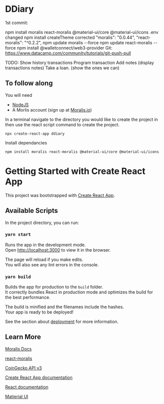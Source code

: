 # DDiary

1st commit:

npm install moralis react-moralis @material-ui/core @material-ui/icons
.env changed
npm install
createTheme corrected 
    "moralis": "0.0.44",
    "react-moralis": "^0.2.2",
npm update moralis --force
npm update react-moralis --force
npm install @walletconnect/web3-provider
Git: https://www.datacamp.com/community/tutorials/git-push-pull

TODO:
Show history transactions
Program transaction
Add notes (display transactions notes)
Take a loan. (show the ones we can)

## To follow along

You will need
* [NodeJS](https://nodejs.org/)
* A Morlis account (sign up at [Moralis.io](https://moralis.io/))

In a terminal navigate to the directory you would like to create the project in then use the react script command to create the project.

```
npx create-react-app ddiary
```

Install dependancies

```
npm install moralis react-moralis @material-ui/core @material-ui/icons
```

# Getting Started with Create React App

This project was bootstrapped with [Create React App](https://github.com/facebook/create-react-app).

## Available Scripts

In the project directory, you can run:

### `yarn start`

Runs the app in the development mode.\
Open [http://localhost:3000](http://localhost:3000) to view it in the browser.

The page will reload if you make edits.\
You will also see any lint errors in the console.

### `yarn build`

Builds the app for production to the `build` folder.\
It correctly bundles React in production mode and optimizes the build for the best performance.

The build is minified and the filenames include the hashes.\
Your app is ready to be deployed!

See the section about [deployment](https://facebook.github.io/create-react-app/docs/deployment) for more information.

## Learn More

[Moralis Docs](https://docs.moralis.io/#welcome-to-moralis-beta)

[react-moralis](https://github.com/MoralisWeb3/react-moralis)

[CoinGecko API v3](https://www.coingecko.com/api/documentations/v3)

[Create React App documentation](https://facebook.github.io/create-react-app/docs/getting-started)

[React documentation](https://reactjs.org/)

[Matierial UI](https://material-ui.com/)